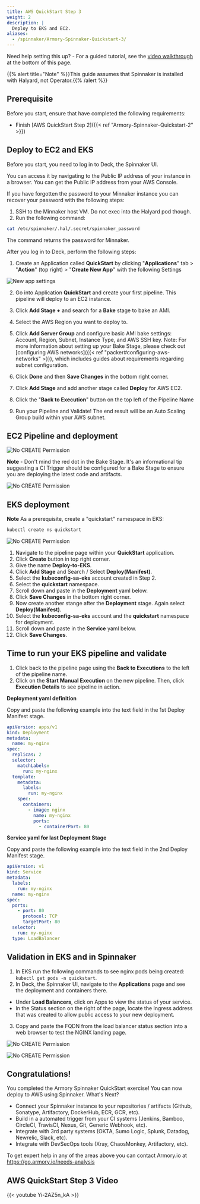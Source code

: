 ```yaml
---
title: AWS QuickStart Step 3
weight: 2
description: |
  Deploy to EKS and EC2.
aliases:
  - /spinnaker/Armory-Spinnaker-Quickstart-3/
---
```


Need help setting this up? - For a guided tutorial, see the [video walkthrough](#aws-quickstart-step-3-video) at the bottom of this page.

{{% alert title="Note" %}}This guide assumes that Spinnaker is installed with Halyard, not Operator.{{% /alert %}}

## Prerequisite

Before you start, ensure that have completed the following requirements:

- Finish [AWS QuickStart Step 2]({{< ref "Armory-Spinnaker-Quickstart-2" >}})

## Deploy to EC2 and EKS

Before you start, you need to log in to Deck, the Spinnaker UI.

You can access it by navigating to the Public IP address of your instance in a browser. You can get the Public IP address from your AWS Console.

If you have forgotten the password to your Minnaker instance you can recover your password with the following steps:

1. SSH to the Minnaker host VM. Do not exec into the Halyard pod though.
2. Run the following command:

  ```bash
  cat /etc/spinnaker/.hal/.secret/spinnaker_password
  ```

  The command returns the password for Minnaker.

After you log in to Deck, perform the following steps:

1. Create an Application called **QuickStart** by clicking "**Applications**" tab > "**Action**" (top right) > "**Create New App**" with the following Settings

  ![New app settings](/images/New-App.png)

2. Go into Application **QuickStart** and create your first pipeline. This pipeline will deploy to an EC2 instance.

3. Click **Add Stage +** and search for a **Bake** stage to bake an AMI.
4. Select the AWS Region you want to deploy to.
5. Click **Add Server Group** and configure basic AMI bake settings: Account, Region, Subnet, Instance Type, and AWS SSH key. Note: For more information about setting up your Bake Stage, please check out [configuring AWS networks]({{< ref "packer#configuring-aws-networks" >}}), which includes guides about requirements regarding subnet configuration.
6. Click **Done** and then **Save Changes** in the bottom right corner.
7. Click **Add Stage** and add another stage called **Deploy** for AWS EC2.
8. Click the "**Back to Execution**" button on the top left of the Pipeline Name
9. Run your Pipeline and Validate! The end result will be an Auto Scaling Group build within your AWS subnet.

## EC2 Pipeline and deployment

![No CREATE Permission](/images/Deploy-to-EC2.png)

**Note** - Don't mind the red dot in the Bake Stage. It's an informational tip suggesting a CI Trigger should be configured for a Bake Stage to ensure you are deploying the latest code and artifacts.

![No CREATE Permission](/images/AutoScale-Group.png)

## EKS deployment

**Note** As a prerequisite, create a "quickstart" namespace in EKS:

```bash
kubectl create ns quickstart
```

![No CREATE Permission](/images/Deploy-Service-EKS.png)

1. Navigate to the pipeline page within your **QuickStart** application.
2. Click **Create** button in top right corner.
3. Give the name **Deploy-to-EKS**.
4. Click **Add Stage** and Search / Select **Deploy(Manifest)**.
5. Select the **kubeconfig-sa-eks** account created in Step 2.
6. Select the **quickstart** namespace.
7. Scroll down and paste in the **Deployment** yaml below.
8. Click **Save Changes** in the bottom right corner.
9. Now create another stange after the **Deployment** stage. Again select **Deploy(Manifest)**.
10. Select the **kubeconfig-sa-eks** account and the **quickstart** namespace for deployment.
11. Scroll down and paste in the **Service** yaml below.
12. Click **Save Changes**.

## Time to run your EKS pipeline and validate

1. Click back to the pipeline page using the **Back to Executions** to the left of the pipeline name.
2. Click on the **Start Manual Execution** on the new pipeline. Then, click **Execution Details** to see pipeline in action.

**Deployment yaml definition**

Copy and paste the following example into the text field in the 1st Deploy Manifest stage.

```yaml
apiVersion: apps/v1
kind: Deployment
metadata:
  name: my-nginx
spec:
  replicas: 2
  selector:
    matchLabels:
      run: my-nginx
  template:
    metadata:
      labels:
        run: my-nginx
    spec:
      containers:
        - image: nginx
          name: my-nginx
          ports:
            - containerPort: 80
```

**Service yaml for last Deployment Stage**

Copy and paste the following example into the text field in the 2nd Deploy Manifest stage.

```yaml
apiVersion: v1
kind: Service
metadata:
  labels:
    run: my-nginx
  name: my-nginx
spec:
  ports:
    - port: 80
      protocol: TCP
      targetPort: 80
  selector:
    run: my-nginx
  type: LoadBalancer
```

## Validation in EKS and in Spinnaker

1. In EKS run the following commands to see nginx pods being created: `kubectl get pods -n quickstart`.
2. In Deck, the Spinnaker UI, navigate to the **Applications** page and see the deployment and containers there.

  - Under **Load Balancers**, click on Apps to view the status of your service.
  - In the Status section on the right of the page, locate the Ingress address that was created to allow public access to your new deployment.

3. Copy and paste the FQDN from the load balancer status section into a web browser to test the NGINX landing page.

![No CREATE Permission](/images/kubectl-validate.png)

![No CREATE Permission](/images/Deployment-Validation.png)

## Congratulations!

You completed the Armory Spinnaker QuickStart exercise! You can now deploy to AWS using Spinnaker. What's Next?

- Connect your Spinnaker instance to your repositories / artifacts (Github, Sonatype, Artifactory, DockerHub, ECR, GCR, etc).
- Build in a automated trigger from your CI systems (Jenkins, Bamboo, CircleCI, TravisCI, Nexus, Git, Generic Webhook, etc).
- Integrate with 3rd party systems (OKTA, Sumo Logic, Splunk, Datadog, Newrelic, Slack, etc).
- Integrate with DevSecOps tools (Xray, ChaosMonkey, Artifactory, etc).

To get expert help in any of the areas above you can contact Armory.io at <https://go.armory.io/needs-analysis>

## AWS QuickStart Step 3 Video

{{< youtube Yi-2AZ5n_kA >}}
